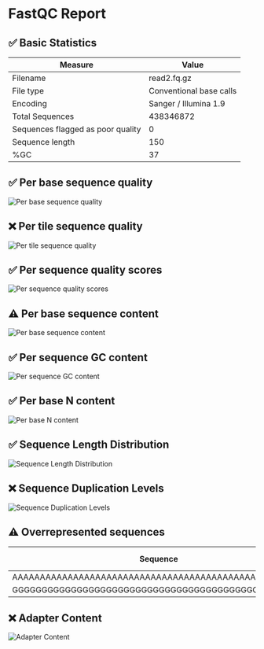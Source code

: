 # __FastQC Report__

## :white_check_mark: __Basic Statistics__

| Measure | Value |
| --- | --- |
| Filename | read2.fq.gz |
| File type | Conventional base calls |
| Encoding | Sanger / Illumina 1.9 |
| Total Sequences | 438346872 |
| Sequences flagged as poor quality | 0 |
| Sequence length | 150 |
| %GC | 37 |

## :white_check_mark: __Per base sequence quality__

![Per base sequence quality](Images/per_base_quality.png)

## :x: __Per tile sequence quality__

![Per tile sequence quality](Images/per_tile_quality.png)

## :white_check_mark: __Per sequence quality scores__

![Per sequence quality scores](Images/per_sequence_quality.png)

## :warning: __Per base sequence content__

![Per base sequence content](Images/per_base_sequence_content.png)

## :white_check_mark: __Per sequence GC content__

![Per sequence GC content](Images/per_sequence_gc_content.png)

## :white_check_mark: __Per base N content__

![Per base N content](Images/per_base_n_content.png)

## :white_check_mark: __Sequence Length Distribution__

![Sequence Length Distribution](Images/sequence_length_distribution.png)

## :x: __Sequence Duplication Levels__

![Sequence Duplication Levels](Images/duplication_levels.png)

## :warning: __Overrepresented sequences__

| Sequence | Count | Percentage | Possible Source |
| --- | --- | --- | --- |
| AAAAAAAAAAAAAAAAAAAAAAAAAAAAAAAAAAAAAAAAAAAAAAAAAA | 681797 | 0.15553823776344866 | No Hit |
| GGGGGGGGGGGGGGGGGGGGGGGGGGGGGGGGGGGGGGGGGGGGGGGGGG | 525008 | 0.1197699889141675 | No Hit |

## :x: __Adapter Content__

![Adapter Content](Images/adapter_content.png)
